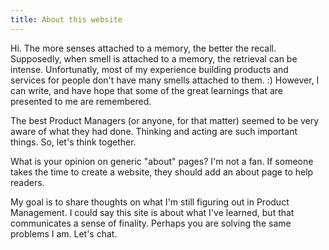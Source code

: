 ```yaml
---
title: About this website
---
```


Hi. The more senses attached to a memory, the better the recall. Supposedly, when smell is attached to a memory, the retrieval can be intense. Unfortunatly, most of my experience building products and services for people don't have many smells attached to them. :)
However, I can write, and have hope that some of the great learnings that are presented to me are remembered. 

The best Product Managers (or anyone, for that matter) seemed to be very aware of what they had done. Thinking and acting are such important things. So, let's think together.

What is your opinion on generic "about" pages? I'm not a fan. If someone takes the time to create a website, they should add an about page to help readers. 

My goal is to share thoughts on what I'm still figuring out in Product Management. I could say this site is about what I've learned, but that communicates a sense of finality. Perhaps you are solving the same problems I am. Let's chat. 